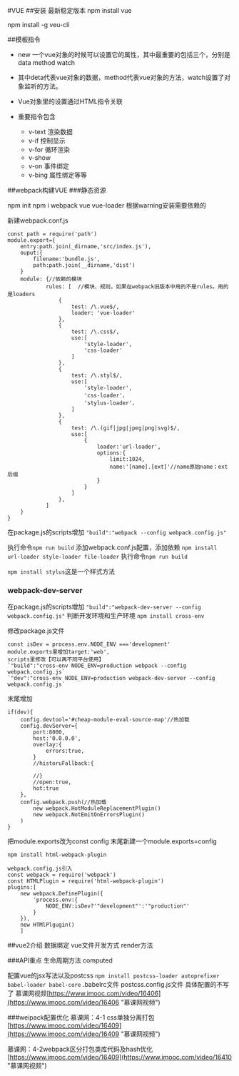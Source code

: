 #VUE
##安装
最新稳定版本
npm install vue

npm install -g veu-cli

##模板指令

- new 一个vue对象的时候可以设置它的属性，其中最重要的包括三个，分别是data method watch
- 其中deta代表vue对象的数据，method代表vue对象的方法，watch设置了对象监听的方法。
- Vue对象里的设置通过HTML指令关联
- 重要指令包含

	- v-text	渲染数据
	- v-if	控制显示
	- v-for	循环渲染
	- v-show
	- v-on	事件绑定
	- v-bing	属性绑定等等

##webpack构建VUE
###静态资源

npm init
npm i webpack vue vue-loader
根据warning安装需要依赖的

新建webpack.conf.js

	const path = require('path')
	module.export={
		entry:path.join(_dirname,'src/index.js'),
		ouput:{
			filename:'bundle.js',
			path:path.join(__dirname,'dist')
		}
		module: {//依赖的模块
		        rules: [  //模块、规则，如果在webpack旧版本中用的不是rules。用的是loaders
		            {
		                test: /\.vue$/,
		                loader: 'vue-loader'
		            },
					{
		                test: /\.css$/,
		                use:[
							'style-loader',
							'css-loader'
						]
		            },
					{
		                test: /\.styl$/,
		                use:[
							'style-loader',
							'css-loader'，
							'stylus-loader'，
						]
		            },
					{
		                test: /\.(gif|jpg|jpeg|png|svg)$/,
		                use:[
							{
								loader:'url-loader',
								options:{
									limit:1024,
									name:'[name].[ext]'//name原始name；ext后缀
								}
							}
						]
		            },
				]
		}
	}

在package.js的scripts增加
`"build":"webpack --config webpack.config.js"`

执行命令`npm run build`
添加webpack.conf.js配置，添加依赖
`npm install url-loader style-loader file-loader`
执行命令`npm run build`

`npm install stylus`这是一个样式方法

### webpack-dev-server
在package.js的scripts增加
`"build":"webpack-dev-server --config webpack.config.js"`
判断开发环境和生产环境
`npm install cross-env`

修改package.js文件

	const isDev = process.env.NODE_ENV ==='development'
	module.exports里增加target:'web',
	scripts里修改【可以再不同平台使用】
	`"build":"cross-env NODE_ENV=production webpack --config webpack.config.js`
	`"dev":"cross-env NODE_ENV=production webpack-dev-server --config webpack.config.js`

末尾增加
	
	if(dev){
		config.devtool='#cheap-module-eval-source-map'//热加载
		config.devServer={
			port:8000,
			host:'0.0.0.0',
			overlay:{
				errors:true,
			}
			//historuFallback:{
			
			//}
			//open:true,
			hot:true
		},
		config.webpack.push(//热加载
			new webpack.HotModuleReplacementPlugin()
			new webpack.NotEmitOnErrorsPlugin()
		)
	}

把module.exports改为const config
末尾新建一个module.exports=config


`npm install html-webpack-plugin`

	webpack.config.js引入
	const webpack = require('webpack')
	const HTMLPlugin = require('html-webpack-plugin')
	plugins:[
		new webpack.DefinePlugin({
			'process.env:{
				NODE_ENV:isDev?'"development"':'"production"'
			}
		}),
		new HTMlPlgugin()
		]


##vue2介绍
数据绑定
vue文件开发方式
render方法

###API重点
生命周期方法
computed

配置vue的jsx写法以及postcss
`npm install postcss-loader autoprefixer babel-loader babel-core`
.babelrc文件
postcss.config.js文件
具体配置的不写了
慕课网视频[https://www.imooc.com/video/16406](https://www.imooc.com/video/16406 "慕课网视频")

###weipack配置优化
慕课网：4-1 css单独分离打包[https://www.imooc.com/video/16409](https://www.imooc.com/video/16409 "慕课网视频")

慕课网：4-2webpack区分打包类库代码及hash优化[https://www.imooc.com/video/16409](https://www.imooc.com/video/16410 "慕课网视频")

